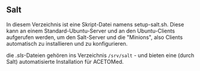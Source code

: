 ## Salt

In diesem Verzeichnis ist eine Skript-Datei namens setup-salt.sh. 
Diese kann an einem Standard-Ubuntu-Server und an den Ubuntu-Clients aufgerufen werden, um den Salt-Server und die "Minions", also
Clients automatisch zu installieren und zu konfigurieren.

die *.sls*-Dateien gehören ins Verzeichnis `/srv/salt` - und bieten eine (durch Salt) automatisierte Installation für ACETOMed.
